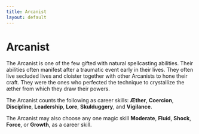 ```yaml
---
title: Arcanist
layout: default
---
```

# Arcanist
The Arcanist is one of the few gifted with natural spellcasting abilities. Their abilities often manifest after a traumatic event early in their lives. They often live secluded lives and cloister together with other Arcanists to hone their craft. They were the ones who perfected the technique to crystallize the &aelig;ther from which they draw their powers.

The Arcanist counts the following as career skills: **&AElig;ther**, **Coercion**, **Discipline**, **Leadership**, **Lore**, **Skulduggery**, and **Vigilance**.

The Arcanist may also choose any one magic skill **Moderate**, **Fluid**, **Shock**, **Force**, or **Growth**, as a career skill.